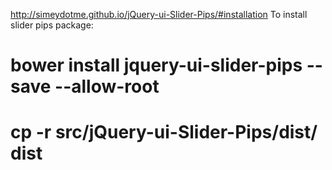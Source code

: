 http://simeydotme.github.io/jQuery-ui-Slider-Pips/#installation
To install slider pips package:

# bower install jquery-ui-slider-pips --save --allow-root

# cp -r src/jQuery-ui-Slider-Pips/dist/ dist